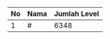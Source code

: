 | No | Nama            | Jumlah Level |
|----|-----------------|--------------|
| 1  | #    |    6348        |
